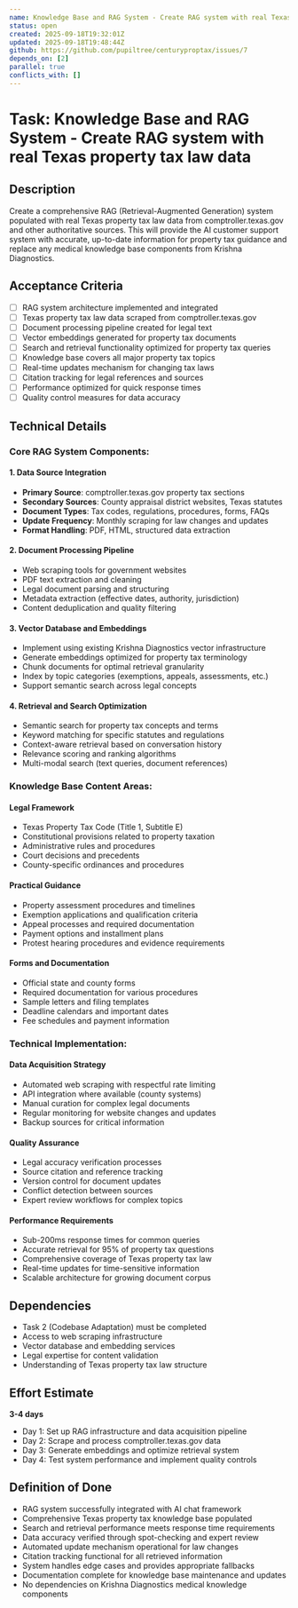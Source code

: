 ```yaml
---
name: Knowledge Base and RAG System - Create RAG system with real Texas property tax law data
status: open
created: 2025-09-18T19:32:01Z
updated: 2025-09-18T19:48:44Z
github: https://github.com/pupiltree/centuryproptax/issues/7
depends_on: [2]
parallel: true
conflicts_with: []
---
```


# Task: Knowledge Base and RAG System - Create RAG system with real Texas property tax law data

## Description

Create a comprehensive RAG (Retrieval-Augmented Generation) system populated with real Texas property tax law data from comptroller.texas.gov and other authoritative sources. This will provide the AI customer support system with accurate, up-to-date information for property tax guidance and replace any medical knowledge base components from Krishna Diagnostics.

## Acceptance Criteria

- [ ] RAG system architecture implemented and integrated
- [ ] Texas property tax law data scraped from comptroller.texas.gov
- [ ] Document processing pipeline created for legal text
- [ ] Vector embeddings generated for property tax documents
- [ ] Search and retrieval functionality optimized for property tax queries
- [ ] Knowledge base covers all major property tax topics
- [ ] Real-time updates mechanism for changing tax laws
- [ ] Citation tracking for legal references and sources
- [ ] Performance optimized for quick response times
- [ ] Quality control measures for data accuracy

## Technical Details

### Core RAG System Components:

#### 1. Data Source Integration
- **Primary Source**: comptroller.texas.gov property tax sections
- **Secondary Sources**: County appraisal district websites, Texas statutes
- **Document Types**: Tax codes, regulations, procedures, forms, FAQs
- **Update Frequency**: Monthly scraping for law changes and updates
- **Format Handling**: PDF, HTML, structured data extraction

#### 2. Document Processing Pipeline
- Web scraping tools for government websites
- PDF text extraction and cleaning
- Legal document parsing and structuring
- Metadata extraction (effective dates, authority, jurisdiction)
- Content deduplication and quality filtering

#### 3. Vector Database and Embeddings
- Implement using existing Krishna Diagnostics vector infrastructure
- Generate embeddings optimized for property tax terminology
- Chunk documents for optimal retrieval granularity
- Index by topic categories (exemptions, appeals, assessments, etc.)
- Support semantic search across legal concepts

#### 4. Retrieval and Search Optimization
- Semantic search for property tax concepts and terms
- Keyword matching for specific statutes and regulations
- Context-aware retrieval based on conversation history
- Relevance scoring and ranking algorithms
- Multi-modal search (text queries, document references)

### Knowledge Base Content Areas:

#### Legal Framework
- Texas Property Tax Code (Title 1, Subtitle E)
- Constitutional provisions related to property taxation
- Administrative rules and procedures
- Court decisions and precedents
- County-specific ordinances and procedures

#### Practical Guidance
- Property assessment procedures and timelines
- Exemption applications and qualification criteria
- Appeal processes and required documentation
- Payment options and installment plans
- Protest hearing procedures and evidence requirements

#### Forms and Documentation
- Official state and county forms
- Required documentation for various procedures
- Sample letters and filing templates
- Deadline calendars and important dates
- Fee schedules and payment information

### Technical Implementation:

#### Data Acquisition Strategy
- Automated web scraping with respectful rate limiting
- API integration where available (county systems)
- Manual curation for complex legal documents
- Regular monitoring for website changes and updates
- Backup sources for critical information

#### Quality Assurance
- Legal accuracy verification processes
- Source citation and reference tracking
- Version control for document updates
- Conflict detection between sources
- Expert review workflows for complex topics

#### Performance Requirements
- Sub-200ms response times for common queries
- Accurate retrieval for 95% of property tax questions
- Comprehensive coverage of Texas property tax law
- Real-time updates for time-sensitive information
- Scalable architecture for growing document corpus

## Dependencies

- Task 2 (Codebase Adaptation) must be completed
- Access to web scraping infrastructure
- Vector database and embedding services
- Legal expertise for content validation
- Understanding of Texas property tax law structure

## Effort Estimate

**3-4 days**

- Day 1: Set up RAG infrastructure and data acquisition pipeline
- Day 2: Scrape and process comptroller.texas.gov data
- Day 3: Generate embeddings and optimize retrieval system
- Day 4: Test system performance and implement quality controls

## Definition of Done

- RAG system successfully integrated with AI chat framework
- Comprehensive Texas property tax knowledge base populated
- Search and retrieval performance meets response time requirements
- Data accuracy verified through spot-checking and expert review
- Automated update mechanism operational for law changes
- Citation tracking functional for all retrieved information
- System handles edge cases and provides appropriate fallbacks
- Documentation complete for knowledge base maintenance and updates
- No dependencies on Krishna Diagnostics medical knowledge components
